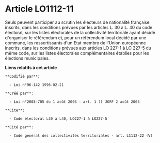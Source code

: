 # Article LO1112-11

Seuls peuvent participer au scrutin les électeurs de nationalité française inscrits, dans les conditions prévues par les
articles L. 30 à L. 40 du code électoral, sur les listes électorales de la collectivité territoriale ayant décidé d'organiser
le référendum et, pour un référendum local décidé par une commune, les ressortissants d'un Etat membre de l'Union européenne
inscrits, dans les conditions prévues aux articles LO 227-1 à LO 227-5 du même code, sur les listes électorales
complémentaires établies pour les élections municipales.

**Liens relatifs à cet article**

	**Codifié par**:

	  - Loi n°96-142 1996-02-21

	**Créé par**:

	  - Loi n°2003-705 du 1 août 2003 - art. 1 () JORF 2 août 2003

	**Cite**:

	  - Code électoral L30 à L40, LO227-1 à LO227-5

	**Cité par**:

	  - Code général des collectivités territoriales - art. L1112-22 (V)
